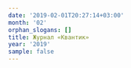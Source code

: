 ```yaml
---
date: '2019-02-01T20:27:14+03:00'
month: '02'
orphan_slogans: []
title: Журнал «Квантик»
year: '2019'
sample: false
---
```

